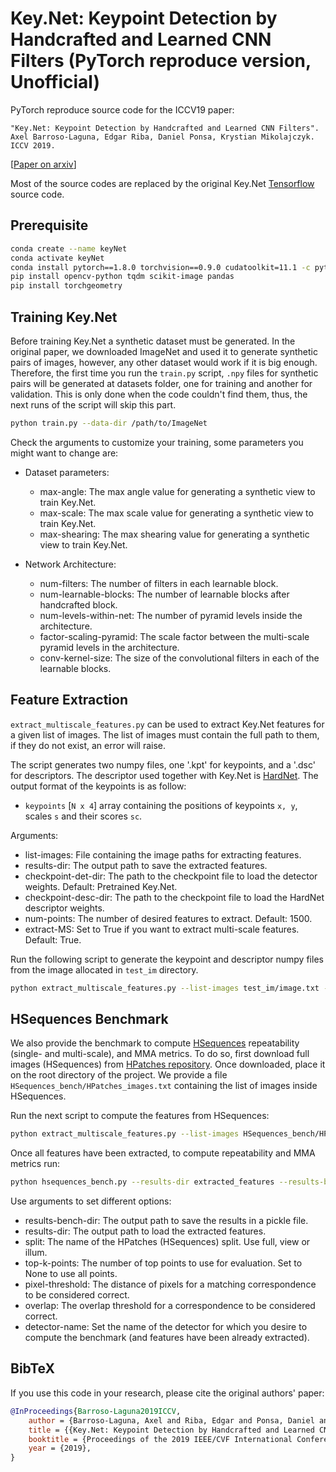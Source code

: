 # Key.Net: Keypoint Detection by Handcrafted and Learned CNN Filters (PyTorch reproduce version, Unofficial)

PyTorch reproduce source code for the ICCV19 paper:


```text
"Key.Net: Keypoint Detection by Handcrafted and Learned CNN Filters".
Axel Barroso-Laguna, Edgar Riba, Daniel Ponsa, Krystian Mikolajczyk. ICCV 2019.
```
[[Paper on arxiv](https://arxiv.org/abs/1904.00889)]

Most of the source codes are replaced by the original Key.Net [Tensorflow](https://github.com/axelBarroso/Key.Net) source code.

## Prerequisite

```bash
conda create --name keyNet 
conda activate keyNet 
conda install pytorch==1.8.0 torchvision==0.9.0 cudatoolkit=11.1 -c pytorch -c conda-forge
pip install opencv-python tqdm scikit-image pandas
pip install torchgeometry

```

## Training Key.Net 

Before training Key.Net a synthetic dataset must be generated. In the original paper, we downloaded ImageNet and used it to generate synthetic pairs of images, however, any other dataset would work if it is big enough. Therefore, the first time you run the `train.py` script, `.npy` files for synthetic pairs will be generated at datasets folder, one for training and another for validation. This is only done when the code couldn't find them, thus, the next runs of the script will skip this part.

```bash
python train.py --data-dir /path/to/ImageNet 
```

Check the arguments to customize your training, some parameters you might want to change are:

  * Dataset parameters:

      * max-angle: The max angle value for generating a synthetic view to train Key.Net.
      * max-scale: The max scale value for generating a synthetic view to train Key.Net.
      * max-shearing: The max shearing value for generating a synthetic view to train Key.Net.

  * Network Architecture:

      * num-filters: The number of filters in each learnable block. 
      * num-learnable-blocks: The number of learnable blocks after handcrafted block.
      * num-levels-within-net: The number of pyramid levels inside the architecture. 
      * factor-scaling-pyramid: The scale factor between the multi-scale pyramid levels in the architecture.
      * conv-kernel-size: The size of the convolutional filters in each of the learnable blocks.


## Feature Extraction

`extract_multiscale_features.py` can be used to extract Key.Net features for a given list of images. The list of images must contain the full path to them, if they do not exist, an error will raise. 

The script generates two numpy files, one '.kpt' for keypoints, and a '.dsc' for descriptors. The descriptor used together with Key.Net is [HardNet](https://github.com/DagnyT/hardnet). The output format of the keypoints is as follow:

- `keypoints` [`N x 4`] array containing the positions of keypoints `x, y`, scales `s` and their scores `sc`. 


Arguments:

  * list-images: File containing the image paths for extracting features.
  * results-dir: The output path to save the extracted features.
  * checkpoint-det-dir: The path to the checkpoint file to load the detector weights. Default: Pretrained Key.Net.
  * checkpoint-desc-dir: The path to the checkpoint file to load the HardNet descriptor weights.
  * num-points: The number of desired features to extract. Default: 1500.
  * extract-MS: Set to True if you want to extract multi-scale features. Default: True.


Run the following script to generate the keypoint and descriptor numpy files from the image allocated in `test_im` directory. 

```bash
python extract_multiscale_features.py --list-images test_im/image.txt --results-dir test_im/
``` 

## HSequences Benchmark

We also provide the benchmark to compute [HSequences](https://github.com/hpatches/hpatches-dataset) repeatability (single- and multi-scale), and MMA metrics. To do so, first download full images (HSequences) from [HPatches repository](http://icvl.ee.ic.ac.uk/vbalnt/hpatches/hpatches-sequences-release.tar.gz). Once downloaded, place it on the root directory of the project. We provide a file `HSequences_bench/HPatches_images.txt` containing the list of images inside HSequences.


Run the next script to compute the features from HSequences:

```bash
python extract_multiscale_features.py --list-images HSequences_bench/HPatches_images.txt --checkpoint-det-dir keyNet/pretrained_nets/keyNet.pt
```

Once all features have been extracted, to compute repeatability and MMA metrics run:

```bash
python hsequences_bench.py --results-dir extracted_features --results-bench-dir HSequences_bench/results --split full
```

Use arguments to set different options:

  * results-bench-dir: The output path to save the results in a pickle file.
  * results-dir: The output path to load the extracted features.
  * split: The name of the HPatches (HSequences) split. Use full, view or illum. 
  * top-k-points: The number of top points to use for evaluation. Set to None to use all points.
  * pixel-threshold: The distance of pixels for a matching correspondence to be considered correct.
  * overlap: The overlap threshold for a correspondence to be considered correct.
  * detector-name: Set the name of the detector for which you desire to compute the benchmark (and features have been already extracted).

## BibTeX

If you use this code in your research, please cite the original authors' paper:

```bibtex
@InProceedings{Barroso-Laguna2019ICCV,
    author = {Barroso-Laguna, Axel and Riba, Edgar and Ponsa, Daniel and Mikolajczyk, Krystian},
    title = {{Key.Net: Keypoint Detection by Handcrafted and Learned CNN Filters}},
    booktitle = {Proceedings of the 2019 IEEE/CVF International Conference on Computer Vision},
    year = {2019},
}

